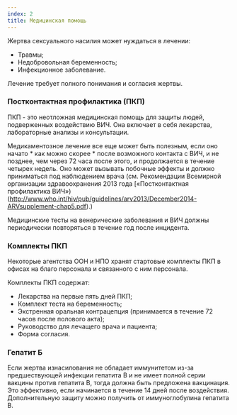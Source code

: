 ```yaml
---
index: 2
title: Медицинская помощь
---
```

Жертва сексуального насилия может нуждаться в лечении:

*   Травмы;
*   Недобровольная беременность;
*   Инфекционное заболевание.

Лечение требует полного понимания и согласия жертвы.

### Постконтактная профилактика (ПКП)

ПКП - это неотложная медицинская помощь для защиты людей, подверженных воздействию ВИЧ. Она включает в себя лекарства, лабораторные анализы и консультации.

Медикаментозное лечение все еще может быть полезным, если оно начато * как можно скорее * после возможного контакта с ВИЧ, и не позднее, чем через 72 часа после этого, и продолжается в течение четырех недель. Оно может вызывать побочные эффекты и должно приниматься под наблюдением врача (см. Рекомендации Всемирной организации здравоохранения 2013 года [«Постконтактная профилактика ВИЧ») (http://www.who.int/hiv/pub/guidelines/arv2013/December2014-ARVsupplement-chap5.pdf).)

Медицинские тесты на венерические заболевания и ВИЧ должны периодически повторяться в течение
год после инцидента.

### Комплекты ПКП

Некоторые агентства ООН и НПО хранят стартовые комплекты ПКП в офисах на благо
персонала и связанного с ним персонала.

Комплекты ПКП содержат:

*   Лекарства на первые пять дней ПКП;
*   Комплект теста на беременность;
*  Экстренная оральная контрацепция (принимается в течение 72 часов после полового акта);
*  Руководство для лечащего врача и пациента;
*  Форма согласия.

### Гепатит Б

Если жертва изнасилования не обладает иммунитетом из-за предшествующей инфекции гепатита В и не имеет
полной серии вакцины против гепатита В, тогда должна быть предложена вакцинация.
Это эффективно, если начинается в течение 14 дней после воздействия. Дополнительную
защиту можно получить от иммуноглобулина гепатита B.